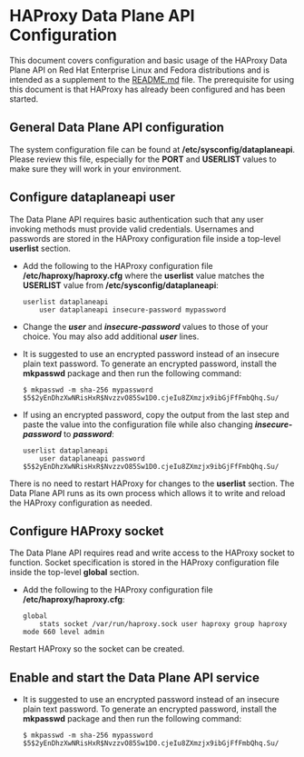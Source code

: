 # HAProxy Data Plane API Configuration
This document covers configuration and basic usage of the HAProxy Data Plane API on Red Hat Enterprise Linux and Fedora distributions and is intended as a supplement to the [README.md](README.md) file.  The prerequisite for using this document is that HAProxy has already been configured and has been started.

## General Data Plane API configuration
The system configuration file can be found at **/etc/sysconfig/dataplaneapi**.  Please review this file, especially for the **PORT** and **USERLIST** values to make sure they will work in your environment.

## Configure dataplaneapi user
The Data Plane API requires basic authentication such that any user invoking methods must provide valid credentials.
Usernames and passwords are stored in the HAProxy configuration file inside a top-level **userlist** section.

 - Add the following to the HAProxy configuration file
   **/etc/haproxy/haproxy.cfg** where the **userlist** value matches the **USERLIST** value from **/etc/sysconfig/dataplaneapi**:

       userlist dataplaneapi
           user dataplaneapi insecure-password mypassword

 - Change the ***user*** and ***insecure-password*** values to those of your choice.  You may also add additional ***user*** lines.
 - It is suggested to use an encrypted password instead of an insecure plain text password.  To generate an encrypted password, install the **mkpasswd** package and then run the following command:


       $ mkpasswd -m sha-256 mypassword
       $5$2yEnDhzXwNRisHxR$NvzzvO85Sw1D0.cjeIu8ZXmzjx9ibGjFfFmbQhq.Su/
       
 - If using an encrypted password, copy the output from the last step and paste the value into the configuration file while also changing ***insecure-password*** to ***password***:

       userlist dataplaneapi
           user dataplaneapi password $5$2yEnDhzXwNRisHxR$NvzzvO85Sw1D0.cjeIu8ZXmzjx9ibGjFfFmbQhq.Su/

There is no need to restart HAProxy for changes to the **userlist** section.  The Data Plane API runs as its own process which allows it to write and reload the HAProxy configuration as needed.

## Configure HAProxy socket
The Data Plane API requires read and write access to the HAProxy socket to function.
Socket specification is stored in the HAProxy configuration file inside the top-level **global** section.

 - Add the following to the HAProxy configuration file
   **/etc/haproxy/haproxy.cfg**:


       global
           stats socket /var/run/haproxy.sock user haproxy group haproxy mode 660 level admin

Restart HAProxy so the socket can be created.

## Enable and start the Data Plane API service
 - It is suggested to use an encrypted password instead of an insecure plain text password.  To generate an encrypted password, install the **mkpasswd** package and then run the following command:


       $ mkpasswd -m sha-256 mypassword
       $5$2yEnDhzXwNRisHxR$NvzzvO85Sw1D0.cjeIu8ZXmzjx9ibGjFfFmbQhq.Su/
       
<!--stackedit_data:
eyJoaXN0b3J5IjpbLTExMTA5MDI5NywtMTgyMDgxMDUzOSwxNT
kyNDQ1OTA2LDI1OTE4MjE2MCwxODAzODA3ODU2XX0=
-->